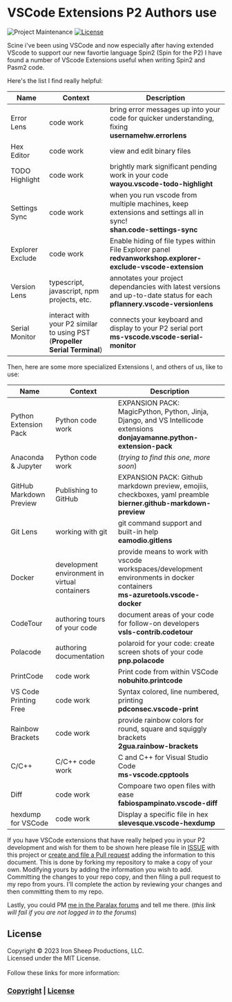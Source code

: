 # VSCode Extensions P2 Authors use


![Project Maintenance][maintenance-shield]
[![License][license-shield]](LICENSE)

Scine i've been using VSCode and now especially after having extended VScode to support our new favortie language Spin2 (Spin for the P2) I have found a number of VScode Extensions useful when writing Spin2 and Pasm2 code. 

Here's the list I find really helpful:

| Name | Context | Description |
|------------|--------|--------|
| Error Lens | code work | bring error messages up into your code for quicker understanding, fixing<br>**usernamehw.errorlens** |
| Hex Editor | code work | view and edit binary files || peacock | many open contexts at same time | for coloring open workspaces |
| TODO Highlight | code work | brightly mark significant pending work in your code<br>**wayou.vscode-todo-highlight** |
| Settings Sync | code work | when you run vscode from multiple machines, keep extensions and settings all in sync!<br>**shan.code-settings-sync**|
| Explorer Exclude| code work | Enable hiding of file types within File Explorer panel<br>**redvanworkshop.explorer-exclude-vscode-extension**|
| Version Lens | typescript, javascript, npm projects, etc.| annotates your project dependancies with latest versions and up-to-date status for each<br>**pflannery.vscode-versionlens** |
| Serial Monitor | interact with your P2 similar to using PST (**Propeller Serial Terminal**) | connects your keyboard and display to your P2 serial port<br>**ms-vscode.vscode-serial-monitor** |

Then, here are some more specialized Extensions I, and others of us, like to use:

| Name | Context | Description |
|------------|--------|--------|
| Python Extension Pack | Python code work | EXPANSION PACK: MagicPython, Python, Jinja, Django, and VS Intellicode extensions <br>**donjayamanne.python-extension-pack**|
| Anaconda & Jupyter | Python code work | (_trying to find this one, more soon_) |
| GitHub Markdown Preview | Publishing to GitHub | EXPANSION PACK: Github markdown preview, emojiis, checkboxes, yaml preamble<br>**bierner.github-markdown-preview** |
| Git Lens | working with git | git command support and built-in help<br>**eamodio.gitlens** |
| Docker | development environment in virtual containers | provide means to work with vscode workspaces/development environments in docker containers<br>**ms-azuretools.vscode-docker** |
| CodeTour | authoring tours of your code | document areas of your code for follow-on developers<br>**vsls-contrib.codetour** |
| Polacode | authoring documentation | polaroid for your code: create screen shots of your code<br>**pnp.polacode** |
| PrintCode | code work | Print code from within VSCode<br>**nobuhito.printcode** |
| VS Code Printing Free | code work | Syntax colored, line numbered, printing<br>**pdconsec.vscode-print** |
| Rainbow Brackets | code work | provide rainbow colors for round, square and squiggly brackets<br>**2gua.rainbow-brackets** |
| C/C++ | C/C++ code work| C and C++ for Visual Studio Code<br>**ms-vscode.cpptools**  |
| Diff | code work | Compoare two open files with ease <br>**fabiospampinato.vscode-diff** |
| hexdump for VSCode | code work | Display a specific file in hex <br>**slevesque.vscode-hexdump** |

If you have VSCode extensions that have really helped you in your P2 development and wish for them to be shown here please file in [ISSUE](https://github.com/ironsheep/P2-vscode-extensions/issues) with this project or [create and file a Pull request](https://docs.github.com/en/github/collaborating-with-issues-and-pull-requests) adding the information to this document.  This is done by forking my repository to make a copy of your own. Modifying yours by adding the information you wish to add. Committing the changes to your repo copy, and then filing a pull request to my repo from yours.  I'll complete the action by reviewing your changes and then committing them to my repo.

Lastly, you could PM [me in the Paralax forums](https://forums.parallax.com/profile) and tell me there. (_this link will fail if you are not logged in to the forums_)

## License

Copyright © 2023 Iron Sheep Productions, LLC.<br />
Licensed under the MIT License. <br>
<br>
Follow these links for more information:

### [Copyright](copyright) | [License](LICENSE)



[maintenance-shield]: https://img.shields.io/badge/maintainer-stephen%40ironsheep%2ebiz-blue.svg?style=for-the-badge

[license-shield]: https://camo.githubusercontent.com/bc04f96d911ea5f6e3b00e44fc0731ea74c8e1e9/68747470733a2f2f696d672e736869656c64732e696f2f6769746875622f6c6963656e73652f69616e74726963682f746578742d646976696465722d726f772e7376673f7374796c653d666f722d7468652d6261646765
